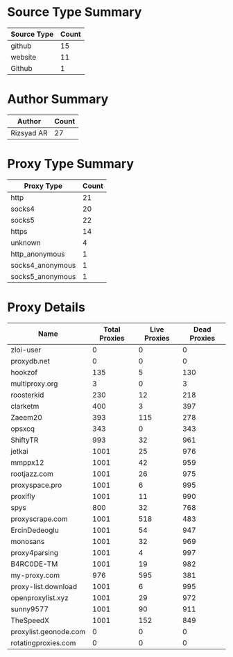 # Source Type Summary

| Source Type | Count |
|-------------|-------|
| github | 15 |
| website | 11 |
| Github | 1 |


# Author Summary

| Author | Count |
|--------|-------|
| Rizsyad AR | 27 |


# Proxy Type Summary

| Proxy Type | Count |
|------------|-------|
| http | 21 |
| socks4 | 20 |
| socks5 | 22 |
| https | 14 |
| unknown | 4 |
| http_anonymous | 1 |
| socks4_anonymous | 1 |
| socks5_anonymous | 1 |


# Proxy Details

| Name | Total Proxies | Live Proxies | Dead Proxies |
|------|---------------|--------------|---------------|
| zloi-user | 0 | 0 | 0 |
| proxydb.net | 0 | 0 | 0 |
| hookzof | 135 | 5 | 130 |
| multiproxy.org | 3 | 0 | 3 |
| roosterkid | 230 | 12 | 218 |
| clarketm | 400 | 3 | 397 |
| Zaeem20 | 393 | 115 | 278 |
| opsxcq | 343 | 0 | 343 |
| ShiftyTR | 993 | 32 | 961 |
| jetkai | 1001 | 25 | 976 |
| mmppx12 | 1001 | 42 | 959 |
| rootjazz.com | 1001 | 26 | 975 |
| proxyspace.pro | 1001 | 6 | 995 |
| proxifly | 1001 | 11 | 990 |
| spys | 800 | 32 | 768 |
| proxyscrape.com | 1001 | 518 | 483 |
| ErcinDedeoglu | 1001 | 54 | 947 |
| monosans | 1001 | 32 | 969 |
| proxy4parsing | 1001 | 4 | 997 |
| B4RC0DE-TM | 1001 | 19 | 982 |
| my-proxy.com | 976 | 595 | 381 |
| proxy-list.download | 1001 | 6 | 995 |
| openproxylist.xyz | 1001 | 29 | 972 |
| sunny9577 | 1001 | 90 | 911 |
| TheSpeedX | 1001 | 152 | 849 |
| proxylist.geonode.com | 0 | 0 | 0 |
| rotatingproxies.com | 0 | 0 | 0 |
